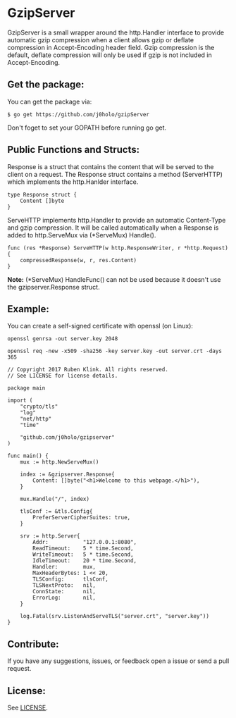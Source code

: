 # GzipServer

GzipServer is a small wrapper around the http.Handler interface to provide automatic gzip compression when a client allows gzip or deflate compression in Accept-Encoding header field. Gzip compression is the default, deflate compression will only be used if gzip is not included in Accept-Encoding.

## Get the package:

You can get the package via:

`$ go get https://github.com/j0holo/gzipServer`

Don't foget to set your GOPATH before running go get.

## Public Functions and Structs:

Response is a struct that contains the content that will be served to the client on a request. The Response struct contains a method (ServerHTTP) which implements the http.Hanlder interface.

```
type Response struct {
	Content []byte
}
```

ServeHTTP implements http.Handler to provide an automatic Content-Type and gzip compression. It will be called automatically when a Response is added to http.ServeMux via (*ServeMux) Handle().

```
func (res *Response) ServeHTTP(w http.ResponseWriter, r *http.Request) {
	compressedResponse(w, r, res.Content)
}
```

**Note:** (*ServeMux) HandleFunc() can not be used because it doesn't use the gzipserver.Response struct.

## Example:

You can create a self-signed certificate with openssl (on Linux):

`openssl genrsa -out server.key 2048`

`openssl req -new -x509 -sha256 -key server.key -out server.crt -days 365`

```
// Copyright 2017 Ruben Klink. All rights reserved.
// See LICENSE for license details.

package main

import (
	"crypto/tls"
	"log"
	"net/http"
	"time"

	"github.com/j0holo/gzipserver"
)

func main() {
	mux := http.NewServeMux()

	index := &gzipserver.Response{
		Content: []byte("<h1>Welcome to this webpage.</h1>"),
	}

	mux.Handle("/", index)

	tlsConf := &tls.Config{
		PreferServerCipherSuites: true,
	}

	srv := http.Server{
		Addr:           "127.0.0.1:8080",
		ReadTimeout:    5 * time.Second,
		WriteTimeout:   5 * time.Second,
		IdleTimeout:    20 * time.Second,
		Handler:        mux,
		MaxHeaderBytes: 1 << 20,
		TLSConfig:      tlsConf,
		TLSNextProto:   nil,
		ConnState:      nil,
		ErrorLog:       nil,
	}

	log.Fatal(srv.ListenAndServeTLS("server.crt", "server.key"))
}
```

## Contribute:

If you have any suggestions, issues, or feedback open a issue or send a pull request.

## License:

See [LICENSE](LICENSE).